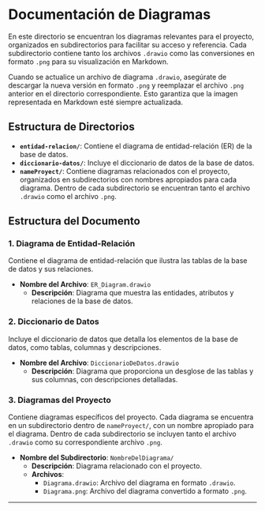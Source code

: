 # Documentación de Diagramas

En este directorio se encuentran los diagramas relevantes para el proyecto, organizados en subdirectorios para facilitar su acceso y referencia. Cada subdirectorio contiene tanto los archivos `.drawio` como las conversiones en formato `.png` para su visualización en Markdown.

Cuando se actualice un archivo de diagrama `.drawio`, asegúrate de descargar la nueva versión en formato `.png` y reemplazar el archivo `.png` anterior en el directorio correspondiente. Esto garantiza que la imagen representada en Markdown esté siempre actualizada.

## Estructura de Directorios

- **`entidad-relacion/`**: Contiene el diagrama de entidad-relación (ER) de la base de datos.
- **`diccionario-datos/`**: Incluye el diccionario de datos de la base de datos.
- **`nameProyect/`**: Contiene diagramas relacionados con el proyecto, organizados en subdirectorios con nombres apropiados para cada diagrama. Dentro de cada subdirectorio se encuentran tanto el archivo `.drawio` como el archivo `.png`.

## Estructura del Documento

### 1. Diagrama de Entidad-Relación

Contiene el diagrama de entidad-relación que ilustra las tablas de la base de datos y sus relaciones.

- **Nombre del Archivo**: `ER_Diagram.drawio`
  - **Descripción**: Diagrama que muestra las entidades, atributos y relaciones de la base de datos.

### 2. Diccionario de Datos

Incluye el diccionario de datos que detalla los elementos de la base de datos, como tablas, columnas y descripciones.

- **Nombre del Archivo**: `DiccionarioDeDatos.drawio`
  - **Descripción**: Diagrama que proporciona un desglose de las tablas y sus columnas, con descripciones detalladas.

### 3. Diagramas del Proyecto

Contiene diagramas específicos del proyecto. Cada diagrama se encuentra en un subdirectorio dentro de `nameProyect/`, con un nombre apropiado para el diagrama. Dentro de cada subdirectorio se incluyen tanto el archivo `.drawio` como su correspondiente archivo `.png`.

- **Nombre del Subdirectorio**: `NombreDelDiagrama/`
  - **Descripción**: Diagrama relacionado con el proyecto.
  - **Archivos**:
    - `Diagrama.drawio`: Archivo del diagrama en formato `.drawio`.
    - `Diagrama.png`: Archivo del diagrama convertido a formato `.png`.

---


